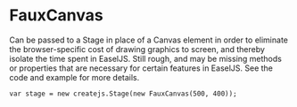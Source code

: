 # FauxCanvas

Can be passed to a Stage in place of a Canvas element in order to eliminate the browser-specific cost of drawing graphics to screen, and thereby isolate the time spent in EaselJS.
Still rough, and may be missing methods or properties that are necessary for certain features in EaselJS. See the code and example for more details.

    var stage = new createjs.Stage(new FauxCanvas(500, 400));
